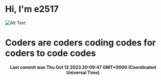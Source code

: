 # Hi, I'm e2517

![Alt Text](https://github.com/E2517/e2517/blob/master/images/background.gif)

# Coders are coders coding codes for coders to code codes

<h4 align="center">Last commit was Thu Oct 12 2023 20:09:47 GMT+0000 (Coordinated Universal Time)</h4>
